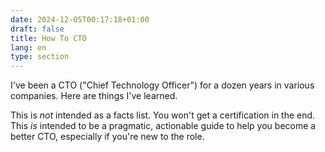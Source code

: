 ```yaml
---
date: 2024-12-05T00:17:18+01:00
draft: false
title: How To CTO
lang: en
type: section
---
```


I've been a CTO ("Chief Technology Officer") for a dozen years in various companies. Here are things I've learned.

This is _not_ intended as a facts list. You won't get a certification in the end. This _is_ intended to be a pragmatic, actionable guide to help you become a better CTO, especially if you're new to the role.
